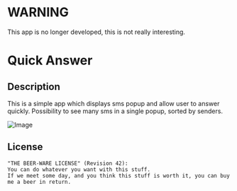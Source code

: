 WARNING
=======

This app is no longer developed, this is not really interesting.

Quick Answer
==================

Description
-----------
This is a simple app which displays sms popup and allow user to answer quickly.
Possibility to see many sms in a single popup, sorted by senders.

![Image][1]

License
-------

```
"THE BEER-WARE LICENSE" (Revision 42):
You can do whatever you want with this stuff. 
If we meet some day, and you think this stuff is worth it, you can buy me a beer in return.
```

[1]: http://img4.hostingpics.net/pics/696992sc1.png
